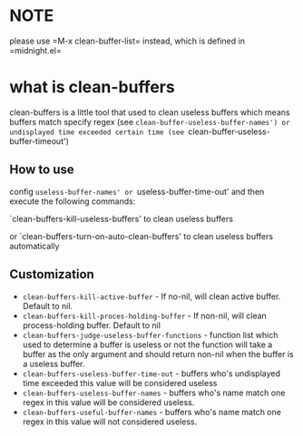 # NOTE

please use =M-x clean-buffer-list= instead, which is defined in =midnight.el=

# what is clean-buffers

clean-buffers is a little tool that used to clean useless buffers which means buffers match specify regex (see `clean-buffer-useless-buffer-names') or undisplayed time exceeded certain time (see `clean-buffer-useless-buffer-timeout')

## How to use

config `useless-buffer-names' or `useless-buffer-time-out' and then execute the following commands:

`clean-buffers-kill-useless-buffers' to clean useless buffers

or `clean-buffers-turn-on-auto-clean-buffers' to clean useless buffers automatically

## Customization

- `clean-buffers-kill-active-buffer` - If no-nil, will clean active buffer. Default to nil.
- `clean-buffers-kill-proces-holding-buffer` - If non-nil, will clean process-holding buffer. Default to nil
- `clean-buffers-judge-useless-buffer-functions` - function list which used to determine a buffer is useless or not
the function will take a buffer as the only argument and should return non-nil when the buffer is a useless buffer.
- `clean-buffers-useless-buffer-time-out` - buffers who's undisplayed time exceeded this value will be considered useless
- `clean-buffers-useless-buffer-names` - buffers who's name match one regex in this value will be considered useless.
- `clean-buffers-useful-buffer-names` - buffers who's name match one regex in this value will not considered useless.
